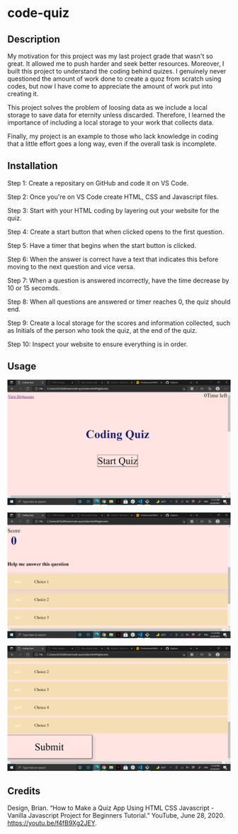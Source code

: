 # code-quiz

## Description

My motivation for this project was my last project grade that wasn't so great. It allowed me to push harder and seek better resources. Moreover, I built this project to understand the coding behind quizes. I genuinely never questioned the amount of work done to create a quoz from scratch using codes, but now I have come to appreciate the amount of work put into creating it. 

This project solves the problem of loosing data as we include a local storage to save data for eternity unless discarded. Therefore, I learned the importance of including a local storage to your work that collects data. 

Finally, my project is an example to those who lack knowledge in coding that a little effort goes a long way, even if the overall task is incomplete.

## Installation

Step 1: Create a repositary on GitHub and code it on VS Code.

Step 2: Once you're on VS Code create HTML, CSS and Javascript files.

Step 3: Start with your HTML coding by layering out your website for the quiz.

Step 4: Create a start button that when clicked opens to the first question.

Step 5: Have a timer that begins when the start button is clicked.

Step 6: When the answer is correct have a text that indicates this before moving to the next question and vice versa.

Step 7: When a question is answered incorrectly, have the time decrease by 10 or 15 secomds.

Step 8: When all questions are answered or timer reaches 0, the quiz should end.

Step 9: Create a local storage for the scores and information collected, such as Initials of the person who took the quiz, at the end of the quiz.

Step 10: Inspect your website to ensure everything is in order.

## Usage

![Screenshot](./top.png)


![Screenshot](./center.png)


![Screenshot](./bottom.png)

## Credits

Design, Brian. “How to Make a Quiz App Using HTML CSS Javascript - Vanilla Javascript Project for Beginners Tutorial.” YouTube, June 28, 2020. https://youtu.be/f4fB9Xg2JEY. 